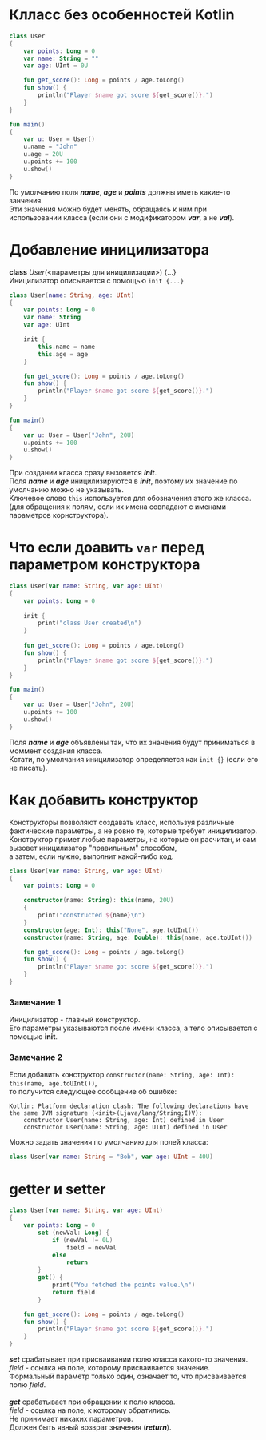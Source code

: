 # Клласс без особенностей Kotlin
```Kotlin
class User
{
    var points: Long = 0
    var name: String = ""
    var age: UInt = 0U

    fun get_score(): Long = points / age.toLong()
    fun show() {
        println("Player $name got score ${get_score()}.")
    }
}

fun main()
{
    var u: User = User()
    u.name = "John"
    u.age = 20U
    u.points += 100
    u.show()
}
```
По умолчанию поля ___name___, ___age___ и ___points___ должны иметь какие-то занчения.<br>
Эти значения можно будет менять, обращаясь к ним при использовании класса (если они с модификатором ___var___, а не ___val___).

# Добавление иницилизатора
__class__ _User_(<параметры для иницилизации>) {...}<br>
Иницилизатор описывается с помощью ```init {...}```

```Kotlin
class User(name: String, age: UInt)
{
    var points: Long = 0
    var name: String
    var age: UInt

    init {
        this.name = name
        this.age = age
    }

    fun get_score(): Long = points / age.toLong()
    fun show() {
        println("Player $name got score ${get_score()}.")
    }
}

fun main()
{
    var u: User = User("John", 20U)
    u.points += 100
    u.show()
}
```
При создании класса сразу вызовется ___init___.<br>
Поля ___name___ и ___age___ иницилизируются в ___init___, поэтому их значение по умолчанию можно не указывать.<br>
Ключевое слово ```this``` используется для обозначения этого же класса.<br>
(для обращения к полям, если их имена совпадают с именами параметров корнструктора).

# Что если доавить ```var``` перед параметром конструктора
```Kotlin
class User(var name: String, var age: UInt)
{
    var points: Long = 0
    
    init {
        print("class User created\n")
    }
    
    fun get_score(): Long = points / age.toLong()
    fun show() {
        println("Player $name got score ${get_score()}.")
    }
}

fun main()
{
    var u: User = User("John", 20U)
    u.points += 100
    u.show()
}
```

Поля ___name___ и ___age___ объявлены так, что их значения будут приниматься в моммент создания класса.<br>
Кстати, по умолчания иницилизатор определяется как ```init {}``` (если его не писать).

# Как добавить конструктор
Конструкторы позволяют создавать класс, используя различные фактические параметры, а не ровно те, которые требует иницилизатор.<br>
Конструктор примет любые параметры, на которые он расчитан, и сам вызовет иницилизатор "правильным" способом,<br>
а затем, если нужно, выполнит какой-либо код.

```Kotlin
class User(var name: String, var age: UInt)
{
    var points: Long = 0

    constructor(name: String): this(name, 20U)
    {
        print("constructed ${name}\n")
    }
    constructor(age: Int): this("None", age.toUInt())
    constructor(name: String, age: Double): this(name, age.toUInt())

    fun get_score(): Long = points / age.toLong()
    fun show() {
        println("Player $name got score ${get_score()}.")
    }
}
```
### Замечание 1
Иницилизатор - главный конструктор.<br>
Его параметры указываются после имени класса, а тело описывается с помощью __init__.
### Замечание 2
Если добавить конструктор ```constructor(name: String, age: Int): this(name, age.toUInt())```,<br>
то получится следующее сообщение об ошибке:
```
Kotlin: Platform declaration clash: The following declarations have the same JVM signature (<init>(Ljava/lang/String;I)V):
    constructor User(name: String, age: Int) defined in User
    constructor User(name: String, age: UInt) defined in User
```


Можно задать значения по умолчанию для полей класса:
```Kotlin
class User(var name: String = "Bob", var age: UInt = 40U)
```

# getter и setter
```Kotlin
class User(var name: String, var age: UInt)
{
    var points: Long = 0
        set (newVal: Long) {
            if (newVal != 0L)
                field = newVal
            else
                return
        }
        get() {
            print("You fetched the points value.\n")
            return field
        }

    fun get_score(): Long = points / age.toLong()
    fun show() {
        println("Player $name got score ${get_score()}.")
    }
}
```
___set___ срабатывает при присваивании полю класса какого-то значения.<br>
_field_ - ссылка на поле, которому присваивается значение.<br>
Формальный параметр только один, означает то, что присваивается полю _field_.<br>
<br>
___get___ срабатывает при обращении к полю класса.<br>
_field_ - ссылка на поле, к которому обратились.<br>
Не принимает никаких параметров.<br>
Должен быть явный возврат значения (___return___).
